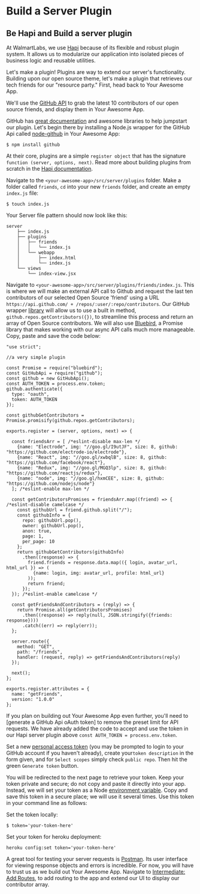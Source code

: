 # Build a Server Plugin

## Be Hapi and Build a server plugin

At WalmartLabs, we use [Hapi](http://hapijs.com/) because of its flexible and robust plugin system. It allows us to modularize our application into isolated pieces of business logic and reusable utilities.

Let's make a plugin! Plugins are way to extend our server's functionality. Building upon our open source theme, let's make a plugin that retrieves our tech friends for our "resource party." First, head back to Your Awesome App.

We'll use the [GitHub API](https://developer.github.com/v3/) to grab the latest 10 contributors of our open source friends, and display them in Your Awesome App.

GitHub has [great documentation](https://developer.github.com/v3/) and awesome libraries to help jumpstart our plugin. Let's begin there by installing a Node.js wrapper for the GitHub Api called [node-github](https://github.com/mikedeboer/node-github) in Your Awesome App:

```
$ npm install github
```

At their core, plugins are a simple `register object` that has the signature `function (server, options, next)`. Read more about building plugins from scratch in the [Hapi documentation](http://hapijs.com/tutorials/plugins).

Navigate to the  `<your-awesome-app>/src/server/plugins`  folder. Make a folder called `friends`, `cd` into your new `friends` folder, and create an empty `index.js`  file:

```
$ touch index.js
```

Your Server file pattern should now look like this:

```
server
    ├── index.js
    ├── plugins
    │   ├── friends
    │   │   └── index.js
    │   └── webapp
    │       ├── index.html
    │       └── index.js
    └── views
        └── index-view.jsx
```

Navigate to `<your-awesome-app>/src/server/plugins/friends/index.js`. This is where we will make an external API call to Github and request the last ten contributors of our selected Open Source 'friend' using a URL `https://api.github.com/ + /repos/:user/:repo/contributors`. Our GitHub wrapper [library](https://github.com/mikedeboer/node-github) will allow us to use a built in method, `github.repos.getContributors({})`, to streamline this process and return an array of Open Source contributors. We will also use [Bluebird](http://bluebirdjs.com/docs/getting-started.html), a Promise library that makes working with our async API calls much more manageable. Copy, paste and save the code below:

```
"use strict";

//a very simple plugin

const Promise = require("bluebird");
const GitHubApi = require("github");
const github = new GitHubApi();
const AUTH_TOKEN = process.env.token;
github.authenticate({
  type: "oauth",
  token: AUTH_TOKEN
});

const githubGetContributors = Promise.promisify(github.repos.getContributors);

exports.register = (server, options, next) => {

  const friendsArr = [ /*eslint-disable max-len */
    {name: "Electrode", img: "//goo.gl/I9utJF", size: 8, github: "https://github.com/electrode-io/electrode"},
    {name: "React", img: "//goo.gl/xwbqlB", size: 8, github: "https://github.com/facebook/react"},
    {name: "Redux", img: "//goo.gl/MGQ3lp", size: 8, github: "https://github.com/reactjs/redux"},
    {name: "node", img: "//goo.gl/hxmCEE", size: 8, github: "https://github.com/nodejs/node"}
  ]; /*eslint-enable max-len */

  const getContributorsPromises = friendsArr.map((friend) => { /*eslint-disable camelcase */
    const githubUrl = friend.github.split("/");
    const githubInfo = {
      repo: githubUrl.pop(),
      owner: githubUrl.pop(),
      anon: true,
      page: 1,
      per_page: 10
    };
    return githubGetContributors(githubInfo)
      .then((response) => {
        friend.friends = response.data.map(({ login, avatar_url, html_url }) => (
          {name: login, img: avatar_url, profile: html_url}
        ));
        return friend;
      });
  }); /*eslint-enable camelcase */

  const getFriendsAndContributors = (reply) => {
    return Promise.all(getContributorsPromises)
      .then((response) => reply(null, JSON.stringify({friends: response})))
      .catch((err) => reply(err));
  };

  server.route({
    method: "GET",
    path: "/friends",
    handler: (request, reply) => getFriendsAndContributors(reply)
  });

  next();
};

exports.register.attributes = {
  name: "getFriends",
  version: "1.0.0"
};
```

If you plan on building out Your Awesome App even further, you'll need to \[generate a GitHub Api oAuth token\] to remove the preset limit for API requests. We have already added the code to accept and use the token in our Hapi server plugin above `const AUTH_TOKEN = process.env.token`.

Set a new [personal access token](http://www.electrode.io/docs/) \(you may be prompted to login to your GitHub account if you haven't already\), create your`token description` in the form given, and for `Select scopes` simply check `public repo`. Then hit the green `Generate token` button.

You will be redirected to the next page to retrieve your token. Keep your token private and secure; do not copy and paste it directly into your app. Instead, we will set your token as a Node [environment variable](https://nodejs.org/api/process.html#process_process_env). Copy and save this token in a secure place; we will use it several times. Use this token in your command line as follows:

Set the token locally:

```
$ token='your-token-here'
```

Set your token for heroku deployment:

```
heroku config:set token='your-token-here'
```

A great tool for testing your server requests is [Postman](https://www.getpostman.com/). Its user interface for viewing response objects and errors is incredible. For now, you will have to trust us as we build out Your Awesome App. Navigate to [Intermediate: Add Routes](/docs/chapter1/intermediate/react-routes/add-routes.md), to add routing to the app and extend our UI to display our contributor array.


